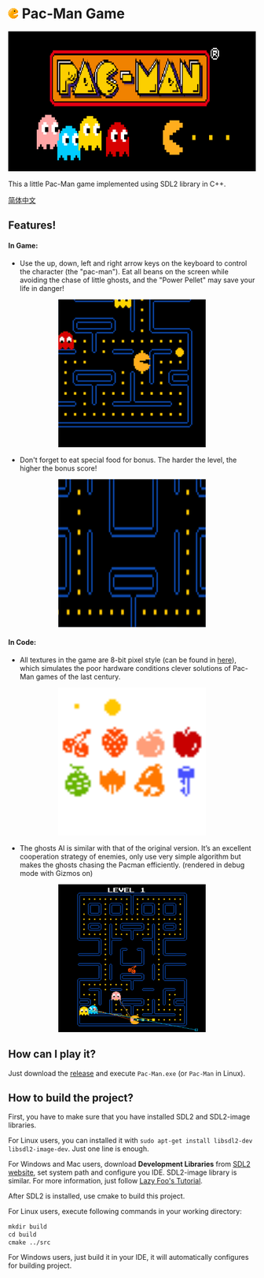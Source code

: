 # ![Pac-Man-icon](src/res/image/icon.png) Pac-Man Game
<p align="center">
  <img src="docs/README-assets/pac-man.png"  width="750" height="284" />
</p>



This a little Pac-Man game implemented using SDL2 library in C++.

[简体中文](docs/README-zh.md)

## Features!

#### In Game:

- Use the up, down, left and right arrow keys on the keyboard to control the character (the "pac-man"). Eat all beans on the screen while avoiding the chase of little ghosts, and the "Power Pellet" may save your life in danger!

<p align="center">
  <img src="docs/README-assets/1.gif"  width="300" height="300" />
</p>


- Don't forget to eat special food for bonus. The harder the level, the higher the bonus score!

<p align="center">
  <img src="docs/README-assets/3.gif"  width="300" height="300" />
</p>


#### In Code:

- All textures in the game are 8-bit pixel style (can be found in [here](https://github.com/Criheacy/Pac-Man-Game/tree/main/src/res/image)), which simulates the poor hardware conditions clever solutions of Pac-Man games of the last century.

<p align="center">
  <img src="src/res/image/food.png"  width="300" height="300" />
</p>


- The ghosts AI is similar with that of the original version. It’s an excellent cooperation strategy of enemies, only use very simple algorithm but makes the ghosts chasing the Pacman efficiently. (rendered in debug mode with Gizmos on)

<p align="center">
  <img src="docs/README-assets/4.gif"  width="300" height="300" />
</p>




## How can I play it?

Just download the [release](https://github.com/Criheacy/Pac-Man-Game/releases/tag/v0.1.0) and execute `Pac-Man.exe` (or `Pac-Man` in Linux).



## How to build the project?

First, you have to make sure that you have installed SDL2 and SDL2-image libraries.

For Linux users, you can installed it with `sudo apt-get install libsdl2-dev libsdl2-image-dev`. Just one line is enough.

For Windows and Mac users, download **Development Libraries** from [SDL2 website](http://www.libsdl.org/download-2.0.php), set system path and configure you IDE. SDL2-image library is similar. For more information, just follow [Lazy Foo's Tutorial](https://lazyfoo.net/tutorials/SDL/01_hello_SDL/index.php).



After SDL2 is installed, use cmake to build this project.

For Linux users, execute following commands in your working directory:

```
mkdir build
cd build
cmake ../src
```

For Windows users, just build it in your IDE, it will automatically configures for building project.

